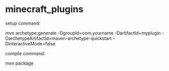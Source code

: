 # minecraft_plugins

setup command:

mvn archetype:generate -DgroupId=com.yourname -DartifactId=myplugin -DarchetypeArtifactId=maven-archetype-quickstart -DinteractiveMode=false

compile command:

mvn package